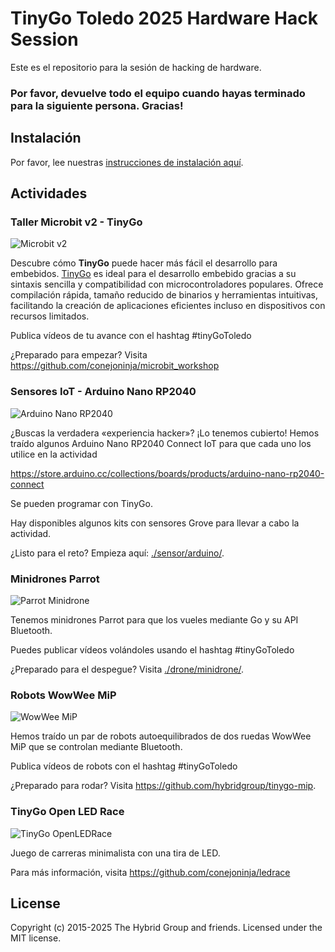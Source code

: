 # TinyGo Toledo 2025 Hardware Hack Session


Este es el repositorio para la sesión de hacking de hardware.

### Por favor, devuelve todo el equipo cuando hayas terminado para la siguiente persona. Gracias!

## Instalación

Por favor, lee nuestras [instrucciones de instalación aquí](./INSTALL.md).

## Actividades

### Taller Microbit v2 - TinyGo


![Microbit v2](https://raw.githubusercontent.com/conejoninja/microbit_workshop/main/tutorial/assets/bliking_led.gif)

Descubre cómo **TinyGo** puede hacer más fácil el desarrollo para embebidos. [TinyGo](https://tinygo.org/) es ideal para el desarrollo embebido gracias a su sintaxis sencilla y compatibilidad con microcontroladores populares. Ofrece compilación rápida, tamaño reducido de binarios y herramientas intuitivas, facilitando la creación de aplicaciones eficientes incluso en dispositivos con recursos limitados.

Publica vídeos de tu avance con el hashtag #tinyGoToledo

¿Preparado para empezar? Visita https://github.com/conejoninja/microbit_workshop


### Sensores IoT - Arduino Nano RP2040

![Arduino Nano RP2040](./sensor/arduino/assets/step6.jpg)

¿Buscas la verdadera «experiencia hacker»? ¡Lo tenemos cubierto! Hemos traído algunos Arduino Nano RP2040 Connect IoT para que cada uno los utilice en la actividad

https://store.arduino.cc/collections/boards/products/arduino-nano-rp2040-connect

Se pueden programar con TinyGo.

Hay disponibles algunos kits con sensores Grove para llevar a cabo la actividad.

¿Listo para el reto? Empieza aquí: [./sensor/arduino/](./sensor/arduino/).

### Minidrones Parrot

![Parrot Minidrone](./images/minidrone.jpg)

Tenemos minidrones Parrot para que los vueles mediante Go y su API Bluetooth.

Puedes publicar vídeos volándoles usando el hashtag #tinyGoToledo

¿Preparado para el despegue? Visita [./drone/minidrone/](./drone/minidrone/).

### Robots WowWee MiP

![WowWee MiP](./images/mip.png)

Hemos traído un par de robots autoequilibrados de dos ruedas WowWee MiP que se controlan mediante Bluetooth.

Publica vídeos de robots con el hashtag #tinyGoToledo

¿Preparado para rodar? Visita https://github.com/hybridgroup/tinygo-mip.

### TinyGo Open LED Race

![TinyGo OpenLEDRace](./images/ledrace-input2.gif)

Juego de carreras minimalista con una tira de LED.

Para más información, visita https://github.com/conejoninja/ledrace

## License

Copyright (c) 2015-2025 The Hybrid Group and friends. Licensed under the MIT license.
